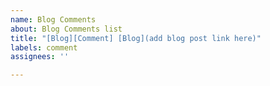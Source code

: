 ```yaml
---
name: Blog Comments
about: Blog Comments list
title: "[Blog][Comment] [Blog](add blog post link here)"
labels: comment
assignees: ''

---
```

